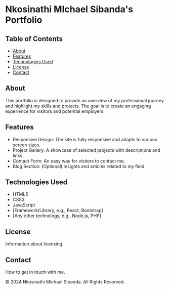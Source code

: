 <!DOCTYPE html>
<html lang="en">
<body>

<h1>Nkosinathi MIchael Sibanda's Portfolio</h1>

<h2>Table of Contents</h2>
<ul>
    <li><a href="#about">About</a></li>
    <li><a href="#features">Features</a></li>
    <li><a href="#technologies-used">Technologies Used</a></li>
    <li><a href="#license">License</a></li>
    <li><a href="#contact">Contact</a></li>
</ul>

<h2 id="about">About</h2>
<p>This portfolio is designed to provide an overview of my professional journey and highlight my skills and projects. The goal is to create an engaging experience for visitors and potential employers.</p>

<h2 id="features">Features</h2>
<ul>
    <li>Responsive Design: The site is fully responsive and adapts to various screen sizes.</li>
    <li>Project Gallery: A showcase of selected projects with descriptions and links.</li>
    <li>Contact Form: An easy way for visitors to contact me.</li>
    <li>Blog Section: (Optional) Insights and articles related to my field.</li>
</ul>

<h2 id="technologies-used">Technologies Used</h2>
<ul>
    <li>HTML5</li>
    <li>CSS3</li>
    <li>JavaScript</li>
    <li>[Framework/Library, e.g., React, Bootstrap]</li>
    <li>[Any other technology, e.g., Node.js, PHP]</li>
</ul>

<h2 id="license">License</h2>
<p>Information about licensing.</p>

<h2 id="contact">Contact</h2>
<p>How to get in touch with me.</p>

<footer>
    <p>&copy; 2024 Nkosinathi Michael Sibanda. All Rights Reserved.</p>
</footer>

</body>
</html>
